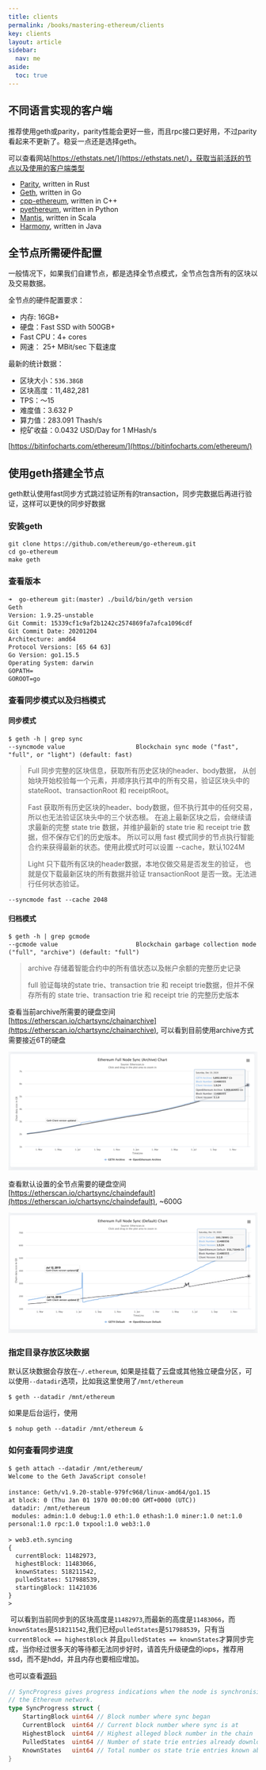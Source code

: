 ```yaml
---
title: clients
permalink: /books/mastering-ethereum/clients
key: clients
layout: article
sidebar:
  nav: me
aside:
  toc: true
---
```


<!--more-->

## 不同语言实现的客户端

推荐使用geth或parity，parity性能会更好一些，而且rpc接口更好用，不过parity看起来不更新了。稳妥一点还是选择geth。

可以查看网站[https://ethstats.net/](https://ethstats.net/)，获取当前活跃的节点以及使用的客户端类型

- [Parity](https://github.com/openethereum/parity-ethereum), written in Rust
- [Geth](https://github.com/ethereum/go-ethereum), written in Go
- [cpp-ethereum](https://github.com/ConsenSysMesh/cpp-ethereum), written in C++
- [pyethereum](https://github.com/ethereum/py-evm), written in Python
- [Mantis](https://github.com/input-output-hk/mantis), written in Scala
- [Harmony](https://github.com/ether-camp/ethereum-harmony), written in Java

## 全节点所需硬件配置

一般情况下，如果我们自建节点，都是选择全节点模式，全节点包含所有的区块以及交易数据。

全节点的硬件配置要求：
- 内存: 16GB+
- 硬盘：Fast SSD with 500GB+
- Fast CPU：4+ cores
- 网速： 25+ MBit/sec 下载速度

最新的统计数据：
- 区块大小：`536.38GB` 
- 区块高度：11,482,281
- TPS：～15
- 难度值：3.632 P
- 算力值：283.091 Thash/s 
- 挖矿收益：0.0432 USD/Day for 1 MHash/s

[https://bitinfocharts.com/ethereum/](https://bitinfocharts.com/ethereum/)


## 使用geth搭建全节点

geth默认使用fast同步方式跳过验证所有的transaction，同步完数据后再进行验证，这样可以更快的同步好数据

### 安装geth
```shell
git clone https://github.com/ethereum/go-ethereum.git
cd go-ethereum
make geth
```

### 查看版本
```shell
➜  go-ethereum git:(master) ./build/bin/geth version
Geth
Version: 1.9.25-unstable
Git Commit: 15339cf1c9af2b1242c2574869fa7afca1096cdf
Git Commit Date: 20201204
Architecture: amd64
Protocol Versions: [65 64 63]
Go Version: go1.15.5
Operating System: darwin
GOPATH=
GOROOT=go
```

### 查看同步模式以及归档模式

#### 同步模式
```shell
$ geth -h | grep sync
--syncmode value                    Blockchain sync mode ("fast", "full", or "light") (default: fast)
```

>  Full
> 同步完整的区块信息，获取所有历史区块的header、body数据，
> 从创始块开始校验每一个元素，并顺序执行其中的所有交易，验证区块头中的 stateRoot、transactionRoot 和 receiptRoot。
>
>  Fast
> 获取所有历史区块的header、body数据，但不执行其中的任何交易，所以也无法验证区块头中的三个状态根。
> 在追上最新区块之后，会继续请求最新的完整 state trie 数据，并维护最新的 state trie 和 receipt trie 数据，但不保存它们的历史版本。
> 所以可以用 fast 模式同步的节点执行智能合约来获得最新的状态。使用此模式时可以设置 --cache，默认1024M
>
>  Light
> 只下载所有区块的header数据，本地仅做交易是否发生的验证，
> 也就是仅下载最新区块的所有数据并验证 transactionRoot 是否一致。无法进行任何状态验证。

```shell
--syncmode fast --cache 2048
```

#### 归档模式
```shell
$ geth -h | grep gcmode
--gcmode value                      Blockchain garbage collection mode ("full", "archive") (default: "full")
```

>  archive 
> 存储着智能合约中的所有值状态以及帐户余额的完整历史记录
>
>  full
> 验证每块的state trie、transaction trie 和 receipt trie数据，但并不保存所有的 state trie、transaction trie 和 receipt trie 的完整历史版本

查看当前archive所需要的硬盘空间[https://etherscan.io/chartsync/chainarchive](https://etherscan.io/chartsync/chainarchive), 可以看到目前使用archive方式需要接近6T的硬盘

![image-20201219181204866](../media/clients/image-20201219181204866.png)

查看默认设置的全节点需要的硬盘空间[https://etherscan.io/chartsync/chaindefault](https://etherscan.io/chartsync/chaindefault), ~600G

![image-20201219181356557](../media/clients/image-20201219181356557.png)


### 指定目录存放区块数据

默认区块数据会存放在`~/.ethereum`, 如果是挂载了云盘或其他独立硬盘分区，可以使用`--datadir`选项，比如我这里使用了`/mnt/ethereum`

```shell
$ geth --datadir /mnt/ethereum
```

如果是后台运行，使用
```shell
$ nohup geth --datadir /mnt/ethereum &
```

### 如何查看同步进度

```shell
$ geth attach --datadir /mnt/ethereum/
Welcome to the Geth JavaScript console!

instance: Geth/v1.9.20-stable-979fc968/linux-amd64/go1.15
at block: 0 (Thu Jan 01 1970 00:00:00 GMT+0000 (UTC))
 datadir: /mnt/ethereum
 modules: admin:1.0 debug:1.0 eth:1.0 ethash:1.0 miner:1.0 net:1.0 personal:1.0 rpc:1.0 txpool:1.0 web3:1.0

> web3.eth.syncing
{
  currentBlock: 11482973,
  highestBlock: 11483066,
  knownStates: 518211542,
  pulledStates: 517988539,
  startingBlock: 11421036
}
>
```

 可以看到当前同步到的区块高度是`11482973`,而最新的高度是`11483066`，而`knownStates`是`518211542`,我们已经`pulledStates`是`517988539`，只有当`currentBlock == highestBlock` 并且`pulledStates == knownStates`才算同步完成，当你经过很多天的等待都无法同步好时，请首先升级硬盘的iops，推荐用ssd，而不是hdd，并且内存也要相应增加。

也可以查看[源码](https://github.com/ethereum/go-ethereum/blob/3fa0fa713bc1508835bdecd7dea78ff09803e327/interfaces.go#L98)

```go
// SyncProgress gives progress indications when the node is synchronising with
// the Ethereum network.
type SyncProgress struct {
	StartingBlock uint64 // Block number where sync began
	CurrentBlock  uint64 // Current block number where sync is at
	HighestBlock  uint64 // Highest alleged block number in the chain
	PulledStates  uint64 // Number of state trie entries already downloaded
	KnownStates   uint64 // Total number os state trie entries known about
}
```